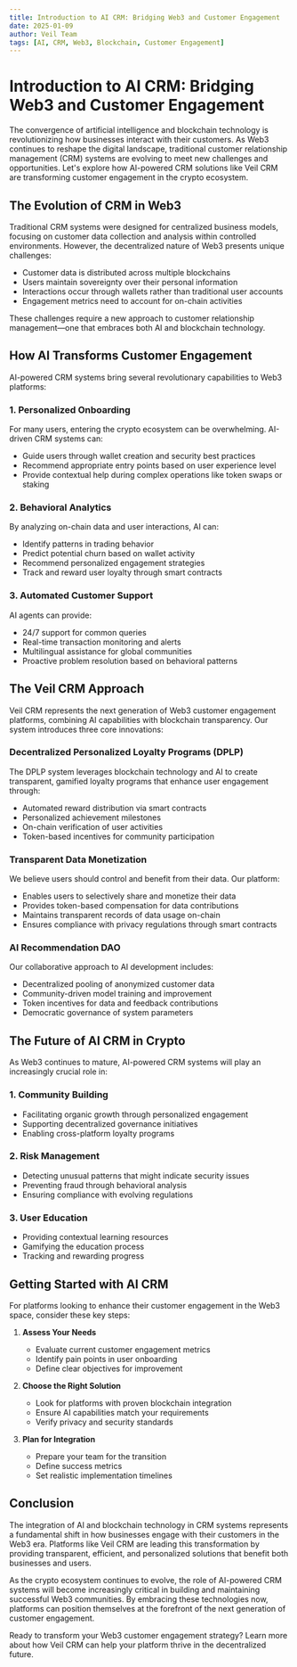 ```yaml
---
title: Introduction to AI CRM: Bridging Web3 and Customer Engagement
date: 2025-01-09
author: Veil Team
tags: [AI, CRM, Web3, Blockchain, Customer Engagement]
---
```


# Introduction to AI CRM: Bridging Web3 and Customer Engagement

The convergence of artificial intelligence and blockchain technology is revolutionizing how businesses interact with their customers. As Web3 continues to reshape the digital landscape, traditional customer relationship management (CRM) systems are evolving to meet new challenges and opportunities. Let's explore how AI-powered CRM solutions like Veil CRM are transforming customer engagement in the crypto ecosystem.

## The Evolution of CRM in Web3

Traditional CRM systems were designed for centralized business models, focusing on customer data collection and analysis within controlled environments. However, the decentralized nature of Web3 presents unique challenges:

- Customer data is distributed across multiple blockchains
- Users maintain sovereignty over their personal information
- Interactions occur through wallets rather than traditional user accounts
- Engagement metrics need to account for on-chain activities

These challenges require a new approach to customer relationship management—one that embraces both AI and blockchain technology.

## How AI Transforms Customer Engagement

AI-powered CRM systems bring several revolutionary capabilities to Web3 platforms:

### 1. Personalized Onboarding

For many users, entering the crypto ecosystem can be overwhelming. AI-driven CRM systems can:
- Guide users through wallet creation and security best practices
- Recommend appropriate entry points based on user experience level
- Provide contextual help during complex operations like token swaps or staking

### 2. Behavioral Analytics

By analyzing on-chain data and user interactions, AI can:
- Identify patterns in trading behavior
- Predict potential churn based on wallet activity
- Recommend personalized engagement strategies
- Track and reward user loyalty through smart contracts

### 3. Automated Customer Support

AI agents can provide:
- 24/7 support for common queries
- Real-time transaction monitoring and alerts
- Multilingual assistance for global communities
- Proactive problem resolution based on behavioral patterns

## The Veil CRM Approach

Veil CRM represents the next generation of Web3 customer engagement platforms, combining AI capabilities with blockchain transparency. Our system introduces three core innovations:

### Decentralized Personalized Loyalty Programs (DPLP)

The DPLP system leverages blockchain technology and AI to create transparent, gamified loyalty programs that enhance user engagement through:
- Automated reward distribution via smart contracts
- Personalized achievement milestones
- On-chain verification of user activities
- Token-based incentives for community participation

### Transparent Data Monetization

We believe users should control and benefit from their data. Our platform:
- Enables users to selectively share and monetize their data
- Provides token-based compensation for data contributions
- Maintains transparent records of data usage on-chain
- Ensures compliance with privacy regulations through smart contracts

### AI Recommendation DAO

Our collaborative approach to AI development includes:
- Decentralized pooling of anonymized customer data
- Community-driven model training and improvement
- Token incentives for data and feedback contributions
- Democratic governance of system parameters

## The Future of AI CRM in Crypto

As Web3 continues to mature, AI-powered CRM systems will play an increasingly crucial role in:

### 1. Community Building
- Facilitating organic growth through personalized engagement
- Supporting decentralized governance initiatives
- Enabling cross-platform loyalty programs

### 2. Risk Management
- Detecting unusual patterns that might indicate security issues
- Preventing fraud through behavioral analysis
- Ensuring compliance with evolving regulations

### 3. User Education
- Providing contextual learning resources
- Gamifying the education process
- Tracking and rewarding progress

## Getting Started with AI CRM

For platforms looking to enhance their customer engagement in the Web3 space, consider these key steps:

1. **Assess Your Needs**
   - Evaluate current customer engagement metrics
   - Identify pain points in user onboarding
   - Define clear objectives for improvement

2. **Choose the Right Solution**
   - Look for platforms with proven blockchain integration
   - Ensure AI capabilities match your requirements
   - Verify privacy and security standards

3. **Plan for Integration**
   - Prepare your team for the transition
   - Define success metrics
   - Set realistic implementation timelines

## Conclusion

The integration of AI and blockchain technology in CRM systems represents a fundamental shift in how businesses engage with their customers in the Web3 era. Platforms like Veil CRM are leading this transformation by providing transparent, efficient, and personalized solutions that benefit both businesses and users.

As the crypto ecosystem continues to evolve, the role of AI-powered CRM systems will become increasingly critical in building and maintaining successful Web3 communities. By embracing these technologies now, platforms can position themselves at the forefront of the next generation of customer engagement.

Ready to transform your Web3 customer engagement strategy? Learn more about how Veil CRM can help your platform thrive in the decentralized future.

